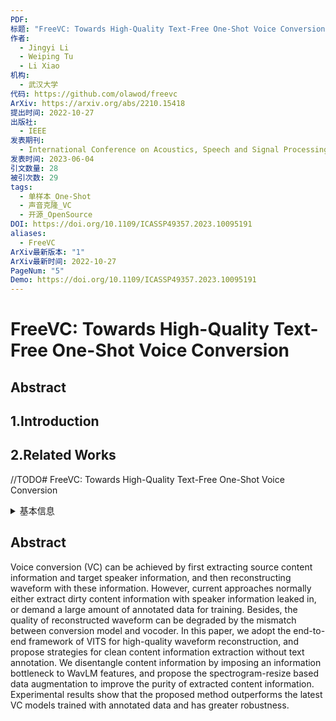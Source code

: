 ```yaml
---
PDF: 
标题: "FreeVC: Towards High-Quality Text-Free One-Shot Voice Conversion"
作者:
  - Jingyi Li
  - Weiping Tu
  - Li Xiao
机构:
  - 武汉大学
代码: https://github.com/olawod/freevc
ArXiv: https://arxiv.org/abs/2210.15418
提出时间: 2022-10-27
出版社:
  - IEEE
发表期刊:
  - International Conference on Acoustics, Speech and Signal Processing (ICASSP)
发表时间: 2023-06-04
引文数量: 28
被引次数: 29
tags:
  - 单样本_One-Shot
  - 声音克隆_VC
  - 开源_OpenSource
DOI: https://doi.org/10.1109/ICASSP49357.2023.10095191
aliases:
  - FreeVC
ArXiv最新版本: "1"
ArXiv最新时间: 2022-10-27
PageNum: "5"
Demo: https://doi.org/10.1109/ICASSP49357.2023.10095191
---
```

# FreeVC: Towards High-Quality Text-Free One-Shot Voice Conversion

## Abstract

## 1.Introduction

## 2.Related Works

//TODO# FreeVC: Towards High-Quality Text-Free One-Shot Voice Conversion

<details>
<summary>基本信息</summary>

- 标题: "FreeVC: Towards High-Quality Text-Free One-Shot Voice Conversion."
- 作者:
  - 01 Jingyi li
  - 02 Weiping tu
  - 03 Li xiao
- 链接:
  - [ArXiv](https://arxiv.org/abs/2210.15418v1)
  - [Publication]()
  - [Github]()
  - [Demo]()
- 文件:
  - [ArXiv:2210.15418v1](D:\Speech\Sapphire-TTS-Collection\Models\-VC\_PDF\2022.10.27_2210.15418v1_FreeVC__Towards_High-Quality_Text-Free_One-Shot_Voice_Conversion.pdf)
  - [Publication] #TODO

</details>

## Abstract

Voice conversion (VC) can be achieved by first extracting source content information and target speaker information, and then reconstructing waveform with these information.
However, current approaches normally either extract dirty content information with speaker information leaked in, or demand a large amount of annotated data for training.
Besides, the quality of reconstructed waveform can be degraded by the mismatch between conversion model and vocoder.
In this paper, we adopt the end-to-end framework of VITS for high-quality waveform reconstruction, and propose strategies for clean content information extraction without text annotation.
We disentangle content information by imposing an information bottleneck to WavLM features, and propose the spectrogram-resize based data augmentation to improve the purity of extracted content information.
Experimental results show that the proposed method outperforms the latest VC models trained with annotated data and has greater robustness.
